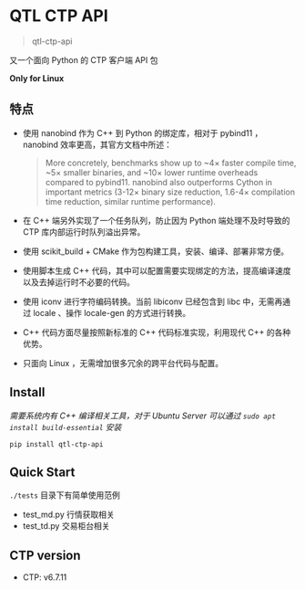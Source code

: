 # QTL CTP API

> qtl-ctp-api

又一个面向 Python 的 CTP 客户端 API 包

**Only for Linux**

## 特点

- 使用 nanobind 作为 C++ 到 Python 的绑定库，相对于 pybind11 ，nanobind 效率更高，其官方文档中所述：
    > More concretely, benchmarks show up to ~4× faster compile time, ~5× smaller binaries, and ~10× lower runtime overheads compared to pybind11. nanobind also outperforms Cython in important metrics (3-12× binary size reduction, 1.6-4× compilation time reduction, similar runtime performance).

- 在 C++ 端另外实现了一个任务队列，防止因为 Python 端处理不及时导致的 CTP 库内部运行时队列溢出异常。

- 使用 scikit_build + CMake 作为包构建工具，安装、编译、部署非常方便。

- 使用脚本生成 C++ 代码，其中可以配置需要实现绑定的方法，提高编译速度以及去掉运行时不必要的代码。

- 使用 iconv 进行字符编码转换。当前 libiconv 已经包含到 libc 中，无需再通过 locale 、操作 locale-gen 的方式进行转换。

- C++ 代码方面尽量按照新标准的 C++ 代码标准实现，利用现代 C++ 的各种优势。

- 只面向 Linux ，无需增加很多冗余的跨平台代码与配置。

## Install

*需要系统内有 C++ 编译相关工具，对于 Ubuntu Server 可以通过 `sudo apt install build-essential` 安装*

```
pip install qtl-ctp-api
```

## Quick Start

`./tests` 目录下有简单使用范例

- test_md.py 行情获取相关
- test_td.py 交易柜台相关

## CTP version

- CTP: v6.7.11

